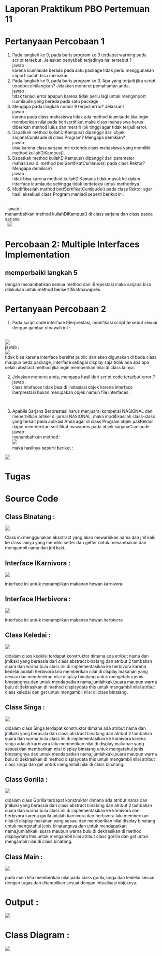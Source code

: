 # Laporan Praktikum PBO Pertemuan 11

# Pertanyaan Percobaan 1

1. Pada langkah ke 9, pada baris program ke 3 terdapat warning pada script tersebut.
Jelaskan penyebab terjadinya hal tersebut ? <br>
jawab : <br>
karena icumlaude berada pada satu package tidak perlu menggunakan import sudah bisa memakai.<br>
2. Pada langkah ke 9, pada baris program ke 3. Apa yang terjadi jika script tersebut
dihilangkan? Jelaskan menurut pemahaman anda. <br>
jawab : <br>
tidak terjadi error apapun karena tidak perlu lagi untuk mengimport icumlaude yang berada pada satu package<br>
3. Mengapa pada langkah nomor 9 terjadi error? Jelaskan!<br>
jawab : <br>
karena pada class mahasiswa tidak ada method icumlaude jika ingin memberikan nilai pada berisertifikat maka class mahasiswa harus diberikan method lulus dan meraih ipk tinggi agar tidak terjadi error.<br>
4. Dapatkah method kuliahDiKampus() dipanggil dari objek sarjanaCumlaude di class
Program? Mengapa demikian? <br>
jawab : <br>
bisa karena class sarjana me extends class mahasiswa yang memiliki method kuliahDiKampus().<br>
5. Dapatkah method kuliahDiKampus() dipanggil dari parameter mahasiswa di method
beriSertifikatCumlaude() pada class Rektor? Mengapa demikian?<br>
jawab : <br>
tidak bisa karena method kuliahDiKampus tidak masuk ke dalam interface icumlaude sehingga tidak terdeteksi untuk methodnya.<br>
6. Modifikasilah method beriSertifikatCumlaude() pada class Rektor agar hasil eksekusi
class Program menjadi seperti berikut ini:
<br>
&nbsp;&nbsp;jawab : <br>
menambahkan method kuliahDiKampus() di class sarjana dan class pasca sarjana <br>
&nbsp;&nbsp;<img src="img/Screenshot (343).png">
<br>

# Percobaan 2: Multiple Interfaces Implementation

## memperbaiki langkah 5 

<p>dengan menambahkan semua method dari IBrepestasi maka sarjana bisa dilakukan untuk method berisertifikatmawapres.</p>

# Pertanyaan Percobaan 2

1. Pada script code interface IBerprestasi, modifikasi script tersebut sesuai dengan gambar
dibawah ini :
<br>
<img src="img/Screenshot (344).png"> <br>
jawab : <br>
<img src="img/Screenshot (344) - Copy.png">
<br>tidak bisa karena interface bersifat public dan akan digunakan di beda class maupun beda package, interface sebagai display saja tidak ada apa apa selain abstract method jika ingin memberikan nilai di class lainya.<br>

2. Jelaskan menurut anda, mengapa hasil dari script code tersebut error ? <br>
jawab : <br>
class intefaces tidak bisa di instasiasi objek karena interface iberprestasi bukan merupakan objek namun file interfaces.
<br>

3. Apabila Sarjana Berprestasi harus menjuarai kompetisi NASIONAL dan
menerbitkan artikel di jurnal NASIONAL, maka modifikasilah class-class yang terkait
pada aplikasi Anda agar di class Program objek pakRektor dapat memberikan sertifikat
mawapres pada objek sarjanaCumlaude <br>
jawab : <br>
menambahkan method :<br>
<img src="img/Screenshot (345).png"><br>
maka hasilnya seperti berikut : <br>
<img src="img/Screenshot (346).png">

# Tugas

# Source Code

## Class Binatang : 

<img src="img/Screenshot (347).png">
<br>
<p>Class ini menggunakan absctract yang akan mewariskan nama dan jml kaki ke class lainya yang memiliki setter dan getter untuk menambakan dan mengambil nama dan jml kaki.</p>

## Interface IKarnivora : 

<img src="img/Screenshot (348).png">
<br>
<p>interface ini untuk menampilkan makanan hewan karnivora</p>


## Interface IHerbivora : 

<img src="img/Screenshot (349).png">
<br>
<p>interface ini untuk menampilkan makanan hewan herbivora</p>


## Class Keledai : 

<img src="img/Screenshot (350).png">
<br>
<p>didalam class kedelai terdapat konstruktor dimana ada atribut nama dan jmlkaki yang berasala dari class abstract binatang dan atribut 2 tambahan suara dan warna bulu class ini di implementasikan ke herbivora karena kedelai adalah herbivora lalu memberikan nilai di display makanan yang sesuai dan memberikan nilai display binatang untuk mengetahui jenis binatangnya dan untuk mendapatkan nama,jumlahkaki,suara maupun warna bulu di deklrasikan di method displaydata this untuk mengambil nilai atribut class keledai dan get untuk mengambil nilai di class binatang.</p>


## Class Singa : 

<img src="img/Screenshot (351).png">
<br>
<p>didalam class Singa terdapat konstruktor dimana ada atribut nama dan jmlkaki yang berasala dari class abstract binatang dan atribut 2 tambahan suara dan warna bulu class ini di implementasikan ke karnivora karena singa adalah karnivora lalu memberikan nilai di display makanan yang sesuai dan memberikan nilai display binatang untuk mengetahui jenis binatangnya dan untuk mendapatkan nama,jumlahkaki,suara maupun warna bulu di deklrasikan di method displaydata this untuk mengambil nilai atribut class singa dan get untuk mengambil nilai di class binatang.</p>


## Class Gorilla : 

<img src="img/Screenshot (352).png">
<br>
<p>didalam class Gorilla terdapat konstruktor dimana ada atribut nama dan jmlkaki yang berasala dari class abstract binatang dan atribut 2 tambahan suara dan warna bulu class ini di implementasikan ke karnivora dan herbivora karena gorila adalah karnivora dan herbivora lalu memberikan nilai di display makanan yang sesuai dan memberikan nilai display binatang untuk mengetahui jenis binatangnya dan untuk mendapatkan nama,jumlahkaki,suara maupun warna bulu di deklrasikan di method displaydata this untuk mengambil nilai atribut class gorilla dan get untuk mengambil nilai di class binatang.</p>


## Class Main : 

<img src="img/Screenshot (353).png">
<br>
<p>pada main kita memberikan nilai pada class gorila,singa dan kedelai sesuai dengan tugas dan ditampilkan sesuai dengan inisialisasi objeknya.</p>


# Output : 
<img src="img/Screenshot (354).png">

# Class Diagram :

<img src="img/classDiagram.jpg">
